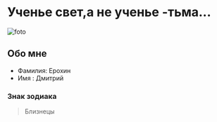 # Ученье свет,а не ученье -тьма... #
![foto](C:\Users\User\Desktop\я.jpg)
## Обо мне ##
- Фамилия: Ерохин 
- Имя : Дмитрий 
### Знак зодиака ###
> Близнецы
